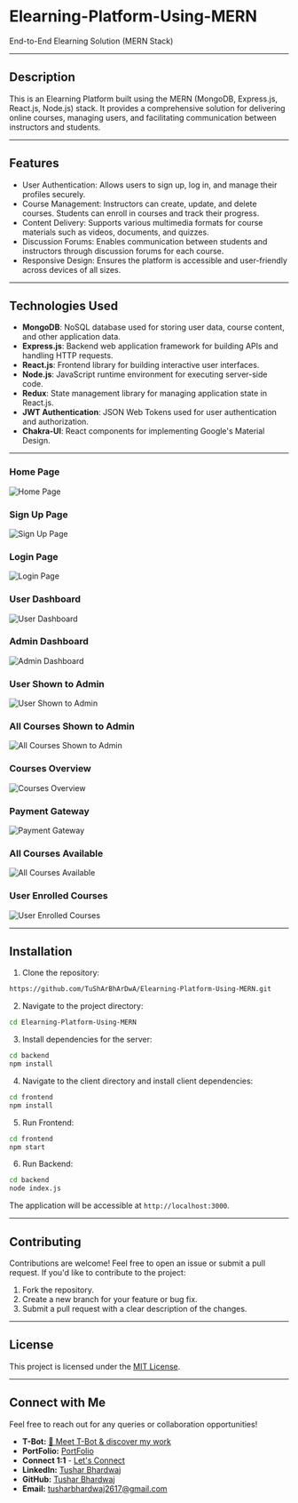 # Elearning-Platform-Using-MERN
End-to-End Elearning Solution (MERN Stack)


---


## Description

This is an Elearning Platform built using the MERN (MongoDB, Express.js, React.js, Node.js) stack. It provides a comprehensive solution for delivering online courses, managing users, and facilitating communication between instructors and students.

---



## Features

- User Authentication: Allows users to sign up, log in, and manage their profiles securely.
- Course Management: Instructors can create, update, and delete courses. Students can enroll in courses and track their progress.
- Content Delivery: Supports various multimedia formats for course materials such as videos, documents, and quizzes.
- Discussion Forums: Enables communication between students and instructors through discussion forums for each course.
- Responsive Design: Ensures the platform is accessible and user-friendly across devices of all sizes.

---


## Technologies Used

- **MongoDB**: NoSQL database used for storing user data, course content, and other application data.
- **Express.js**: Backend web application framework for building APIs and handling HTTP requests.
- **React.js**: Frontend library for building interactive user interfaces.
- **Node.js**: JavaScript runtime environment for executing server-side code.
- **Redux**: State management library for managing application state in React.js.
- **JWT Authentication**: JSON Web Tokens used for user authentication and authorization.
- **Chakra-UI**: React components for implementing Google's Material Design.

---



### Home Page
![Home Page](/screenshots/home_page.png)

### Sign Up Page
![Sign Up Page](/screenshots/signup_page.png)

### Login Page
![Login Page](/screenshots/login_page.png)

### User Dashboard
![User Dashboard](/screenshots/user_dashboard.png)

### Admin Dashboard
![Admin Dashboard](/screenshots/admin_dashboard.png)

### User Shown to Admin
![User Shown to Admin](/screenshots/user_shown_to_admin.png)

### All Courses Shown to Admin
![All Courses Shown to Admin](/screenshots/all_courses_admin.png)

### Courses Overview
![Courses Overview](/screenshots/courses_overview.png)

### Payment Gateway
![Payment Gateway](/screenshots/payment_gateway.png)

### All Courses Available
![All Courses Available](/screenshots/all_courses_available.png)

### User Enrolled Courses
![User Enrolled Courses](/screenshots/user_enrolled_courses.png)

---



## Installation

1. Clone the repository:

```bash
https://github.com/TuShArBhArDwA/Elearning-Platform-Using-MERN.git
```

2. Navigate to the project directory:

```bash
cd Elearning-Platform-Using-MERN
```

3. Install dependencies for the server:

```bash
cd backend
npm install
```

4. Navigate to the client directory and install client dependencies:

```bash
cd frontend
npm install
```

5. Run Frontend:

```bash
cd frontend
npm start
```

6. Run Backend:

```bash
cd backend
node index.js
```

The application will be accessible at `http://localhost:3000`.

---


## Contributing
Contributions are welcome! Feel free to open an issue or submit a pull request.
If you'd like to contribute to the project:
1. Fork the repository.
2. Create a new branch for your feature or bug fix.
3. Submit a pull request with a clear description of the changes.

---



## License
This project is licensed under the [MIT License](LICENSE).

---


## Connect with Me

Feel free to reach out for any queries or collaboration opportunities!

- **T-Bot:** [🤖 Meet T-Bot & discover my work](https://t-bot-blush.vercel.app/)
- **PortFolio:** [PortFolio](https://tushar-bhardwaj.vercel.app/)
- **Connect 1:1** - [Let's Connect](https://topmate.io/tusharbhardwaj)
- **LinkedIn:** [Tushar Bhardwaj](https://www.linkedin.com/in/bhardwajtushar2004)
- **GitHub:** [Tushar Bhardwaj](https://github.com/TuShArBhArDwA)
- **Email:** tusharbhardwaj2617@gmail.com
